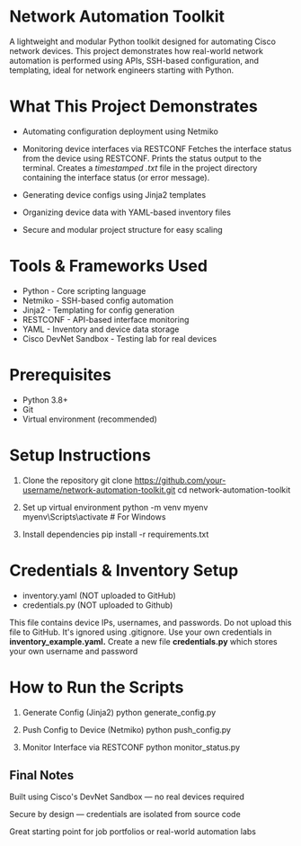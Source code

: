 # Network Automation Toolkit

A lightweight and modular Python toolkit designed for automating Cisco network devices. This project demonstrates how real-world network automation is performed using APIs, SSH-based configuration, and templating, ideal for network engineers starting with Python.

# What This Project Demonstrates

 - Automating configuration deployment using Netmiko

 - Monitoring device interfaces via RESTCONF
    Fetches the interface status from the device using RESTCONF.
    Prints the status output to the terminal.
    Creates a *timestamped .txt* file in the project directory containing the interface status (or error message).

 - Generating device configs using Jinja2 templates

 - Organizing device data with YAML-based inventory files

 - Secure and modular project structure for easy scaling


# Tools & Frameworks Used

 - Python	- Core scripting language
 - Netmiko - SSH-based config automation
 - Jinja2	- Templating for config generation
 - RESTCONF -	API-based interface monitoring
 - YAML	- Inventory and device data storage
 - Cisco DevNet Sandbox -	Testing lab for real devices
   
# Prerequisites

 - Python 3.8+
 - Git
 - Virtual environment (recommended)

# Setup Instructions
1. Clone the repository
git clone https://github.com/your-username/network-automation-toolkit.git
cd network-automation-toolkit

2. Set up virtual environment
python -m venv myenv
myenv\Scripts\activate  # For Windows

3. Install dependencies
pip install -r requirements.txt

# Credentials & Inventory Setup
 - inventory.yaml (NOT uploaded to GitHub)
 - credentials.py (NOT uploaded to Github)

This file contains device IPs, usernames, and passwords.
Do not upload this file to GitHub. It's ignored using .gitignore.
Use your own credentials in **inventory_example.yaml.**
Create a new file **credentials.py** which stores your own username and password


# How to Run the Scripts

 1. Generate Config (Jinja2)
python generate_config.py

 2. Push Config to Device (Netmiko)
python push_config.py

 3. Monitor Interface via RESTCONF
python monitor_status.py

## Final Notes

Built using Cisco's DevNet Sandbox — no real devices required

Secure by design — credentials are isolated from source code

Great starting point for job portfolios or real-world automation labs
